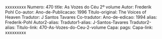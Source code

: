 xxxxxxxxx
Numero: 470
title: As Vozes do Céu 2º volume
Autor: Frederik Pohl
Co-autor: 
Ano-de-Publicacao: 1996
Titulo-original: The Voices of Heaven
Tradutor: J Santos Tavares
Co-tradutor: 
Ano-de-edicao: 1994
alias: Frederik-Pohl
Autor2-alias: 
Tradutor1-alias: J-Santos-Tavares
Tradutor2-alias: 
Titulo-link: 470-As-Vozes-do-Ceu-2-volume
Capa: 
pags: 
Capa-link: 
xxxxxxxxx